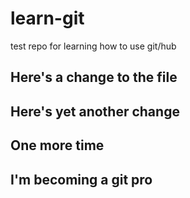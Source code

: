 # learn-git
test repo for learning how to use git/hub

## Here's a change to the file


## Here's yet another change
## One more time
## I'm becoming a git pro
